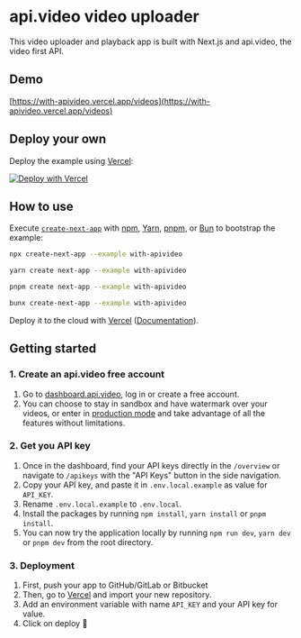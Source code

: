 # api.video video uploader

This video uploader and playback app is built with Next.js and api.video, the video first API.

## Demo

[https://with-apivideo.vercel.app/videos](https://with-apivideo.vercel.app/videos)

## Deploy your own

Deploy the example using [Vercel](https://vercel.com?utm_source=github&utm_medium=readme&utm_campaign=next-example):

[![Deploy with Vercel](https://vercel.com/button)](https://vercel.com/new/clone?repository-url=https://github.com/vercel/next.js/tree/canary/examples/with-apivideo&project-name=with-apivideo&repository-name=with-apivideo)

## How to use

Execute [`create-next-app`](https://github.com/vercel/next.js/tree/canary/packages/create-next-app) with [npm](https://docs.npmjs.com/cli/init), [Yarn](https://yarnpkg.com/lang/en/docs/cli/create/), [pnpm](https://pnpm.io), or [Bun](https://bun.sh/docs/cli/bunx) to bootstrap the example:

```bash
npx create-next-app --example with-apivideo
```

```bash
yarn create next-app --example with-apivideo
```

```bash
pnpm create next-app --example with-apivideo
```

```bash
bunx create-next-app --example with-apivideo
```

Deploy it to the cloud with [Vercel](https://vercel.com/new?utm_source=github&utm_medium=readme&utm_campaign=next-example) ([Documentation](https://nextjs.org/docs/deployment)).

## Getting started

### 1. Create an api.video free account

1. Go to [dashboard.api.video](https://dashboard.api.video/), log in or create a free account.
2. You can choose to stay in sandbox and have watermark over your videos, or enter in [production mode](https://api.video/pricing) and take advantage of all the features without limitations.

### 2. Get you API key

1. Once in the dashboard, find your API keys directly in the `/overview` or navigate to `/apikeys` with the "API Keys" button in the side navigation.
2. Copy your API key, and paste it in `.env.local.example` as value for `API_KEY`.
3. Rename `.env.local.example` to `.env.local`.
4. Install the packages by running `npm install`, `yarn install` or `pnpm install`.
5. You can now try the application locally by running `npm run dev`, `yarn dev` or `pnpm dev` from the root directory.

### 3. Deployment

1. First, push your app to GitHub/GitLab or Bitbucket
2. Then, go to [Vercel](https://vercel.com?utm_source=github&utm_medium=readme&utm_campaign=next-example) and import your new repository.
3. Add an environment variable with name `API_KEY` and your API key for value.
4. Click on deploy 🎉
